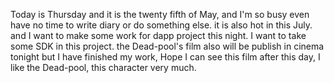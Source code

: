 Today is Thursday and it is the twenty fifth of May, and I'm so busy even have no time to write diary or do something else. it is also hot in this July. and I want to make some work for dapp project this night. I want to take some SDK in this project. the Dead-pool's film also will be publish in cinema tonight but I have finished my work, Hope I can see this film after this day, I like the Dead-pool, this character very much.
